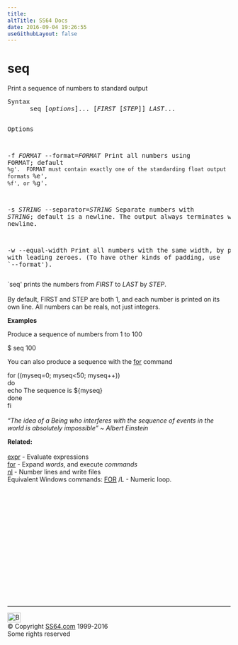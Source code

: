 ```yaml
---
title:
altTitle: SS64 Docs
date: 2016-09-04 19:26:55
useGithubLayout: false
---
```

<!-- #BeginLibraryItem "/Library/head_bash.lbi" --><!-- #EndLibraryItem --><h1>seq</h1> 
<p>Print a sequence of numbers to standard output</p>
<pre>Syntax
      seq [<i>options</i>]... [<i>FIRST</i> [<i>STEP</i>]] <i>LAST</i>...

Options

 -f <i>FORMAT</i>
 --format=<i>FORMAT</i>
     Print all numbers using FORMAT; default `%g'.  FORMAT must contain
     exactly one of the standarding float output formats `%e', `%f', or
     `%g'.

 -s <i>STRING</i>
 --separator=<i>STRING</i>
     Separate numbers with <i>STRING</i>; default is a newline.  The output
     always terminates with a newline.

 -w
 --equal-width
     Print all numbers with the same width, by padding with leading
     zeroes.  (To have other kinds of padding, use `--format').</pre>
<p>`seq' prints the numbers from <i>FIRST</i> to <i>LAST</i> by <i>STEP</i>. <br>
  <br>
  By default, FIRST and STEP are both 1, and each number is printed on its own 
  line. All numbers can be reals, not just integers.</p>
<p><b>Examples</b></p>
<p>Produce a sequence of numbers from 1 to 100</p>
<p class="code">$ seq 100</p>
<p>You can also produce a sequence with the <a href="for.html">for</a> command </p>
<p><span class="code">for ((myseq=0; myseq&lt;50; myseq++))<br>
do<br>
echo The sequence is ${myseq}<br>
done <br>
fi</span><br>
  <br>
  <i class="quote">“The idea of a Being who interferes with the sequence of events in the world is absolutely impossible” ~ Albert Einstein</i></p>
<p><b>Related:</b><br>
<br>
<a href="expr.html">expr</a> - Evaluate expressions<br>
<a href="for.html">for</a> - Expand <var>words</var>, and execute <var>commands</var><br>
<a href="nl.html">nl</a> - Number lines and write files <br>
Equivalent Windows commands:  <a href="../nt/for_l.html">FOR</a> /L - Numeric loop. </p><!-- #BeginLibraryItem "/Library/foot_bash.lbi" --><p>
<!-- bash300 -->
<ins class="adsbygoogle" style="display:inline-block;width:300px;height:250px" data-ad-client="ca-pub-6140977852749469" data-ad-slot="4615356305"></ins>
<script>
(adsbygoogle = window.adsbygoogle || []).push({});
</script></p>
<hr>
<div id="bl" class="footer"><a href="seq.html#"><img src="../images/top.png" width="30" height="22" alt="Back to the Top"></a></div>
<div id="br" class="footer, tagline">© Copyright <a href="../index.html">SS64.com</a> 1999-2016<br>
Some rights reserved</div><!-- #EndLibraryItem -->

